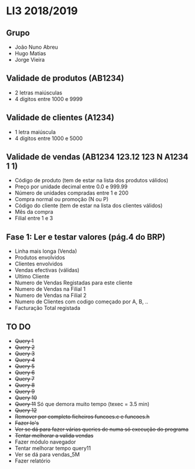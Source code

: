 # LI3 2018/2019

## Grupo

* João Nuno Abreu
* Hugo Matias
* Jorge Vieira

## Validade de produtos (AB1234)

* 2 letras maiúsculas
* 4 dígitos entre 1000 e 9999

## Validade de clientes (A1234)

* 1 letra maiúscula
* 4 dígitos entre 1000 e 5000

## Validade de vendas (AB1234 123.12 123 N A1234 1 1)

* Código de produto (tem de estar na lista dos produtos válidos)
* Preço por unidade decimal entre 0.0 e 999.99
* Número de unidades compradas entre 1 e 200
* Compra normal ou promoção (N ou P)
* Código do cliente (tem de estar na lista dos clientes válidos)
* Mês da compra
* Filial entre 1 e 3

## Fase 1: Ler e testar valores (pág.4 do BRP)

* Linha mais longa (Venda)
* Produtos envolvidos
* Clientes envolvidos
* Vendas efectivas (válidas)
* Ultimo Cliente
* Numero de Vendas Registadas para este cliente
* Numero de Vendas na Filial 1
* Numero de Vendas na Filial 2
* Numero de Clientes com codigo começado por A, B, ..
* Facturação Total registada

## TO DO

* ~~Query 1~~
* ~~Query 2~~
* ~~Query 3~~
* ~~Query 4~~
* ~~Query 5~~
* ~~Query 6~~
* ~~Query 7~~
* ~~Query 8~~
* ~~Query 9~~
* ~~Query 10~~
* ~~Query 11~~ Só que demora muito tempo (texec = 3.5 min)
* ~~Query 12~~
* ~~Remover por completo ficheiros funcoes.c e funcoes.h~~
* ~~Fazer Io's~~
* ~~Ver se dá para fazer várias queries de numa só execução do programa~~
* ~~Tentar melhorar a valida vendas~~
* Fazer módulo navegador
* Tentar melhorar tempo query11
* Ver se dá para vendas_5M
* Fazer relatório